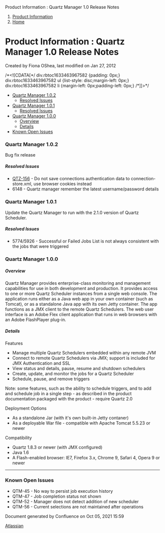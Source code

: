 Product Information : Quartz Manager 1.0 Release Notes  

1.  [Product Information](index.html)
2.  [Home](Home.html)

Product Information : Quartz Manager 1.0 Release Notes
======================================================

Created by Fiona OShea, last modified on Jan 27, 2012

/\*<!\[CDATA\[\*/ div.rbtoc1633463967582 {padding: 0px;} div.rbtoc1633463967582 ul {list-style: disc;margin-left: 0px;} div.rbtoc1633463967582 li {margin-left: 0px;padding-left: 0px;} /\*\]\]>\*/

*   [Quartz Manager 1.0.2](#QuartzManager1.0ReleaseNotes-QuartzManager1.0.2)
    *   [Resolved Issues](#QuartzManager1.0ReleaseNotes-ResolvedIssues)
*   [Quartz Manager 1.0.1](#QuartzManager1.0ReleaseNotes-QuartzManager1.0.1)
    *   [Resolved Issues](#QuartzManager1.0ReleaseNotes-ResolvedIssues.1)
*   [Quartz Manager 1.0.0](#QuartzManager1.0ReleaseNotes-QuartzManager1.0.0)
    *   [Overview](#QuartzManager1.0ReleaseNotes-Overview)
    *   [Details](#QuartzManager1.0ReleaseNotes-Details)
*   [Known Open Issues](#QuartzManager1.0ReleaseNotes-KnownOpenIssues)

### Quartz Manager 1.0.2

Bug fix release

##### Resolved Issues

*   [QTZ-156](https://jira.terracotta.org/jira/browse/QTZ-156) - Do not save connections authentication data to connection-store.xml, use browser cookies instead
*   6148 - Quartz manager remember the latest username/password details

### Quartz Manager 1.0.1

Update the Quartz Manager to run with the 2.1.0 version of Quartz Scheduler.

##### Resolved Issues

*   5774/5926 - Successful or Failed Jobs List is not always consistent with the jobs that were triggered

### Quartz Manager 1.0.0

##### Overview

Quartz Manager provides enterprise-class monitoring and management capabilities for use in both development and production. It provides access to one or more Quartz Scheduler instances from a single web console. The application runs either as a Java web app in your own container (such as Tomcat), or as a standalone Java app with its own Jetty container. The app functions as a JMX client to the remote Quartz Schedulers. The web user interface is an Adobe Flex client application that runs in web browsers with an Adobe FlashPlayer plug-in.

##### Details

Features

*   Manage multiple Quartz Schedulers embedded within any remote JVM
*   Connect to remote Quartz Schedulers via JMX; support is included for JMX Authentication and SSL
*   View status and details, pause, resume and shutdown schedulers
*   Create, update, and monitor the jobs for a Quartz Scheduler
*   Schedule, pause, and remove triggers

Note: some features, such as the ability to schedule triggers, and to add and schedule job in a single step - as described in the product documentation packaged with the product - require Quartz 2.0

Deployment Options

*   As a standalone Jar (with it's own built-in Jetty contaner)
*   As a deployable War file - compatible with Apache Tomcat 5.5.23 or newer

Compatibility

*   Quartz 1.8.3 or newer (with JMX configured)
*   Java 1.6
*   A Flash-enabled browser: IE7, Firefox 3.x, Chrome 9, Safari 4, Opera 9 or newer

* * *

### Known Open Issues

*   QTM-45 - No way to persist job execution history
*   QTM-47 - Job completion status not shown
*   QTM-52 - Manager does not detect addition of new scheduler
*   QTM-56 - Current selections are not maintained after operations

Document generated by Confluence on Oct 05, 2021 15:59

[Atlassian](http://www.atlassian.com/)
